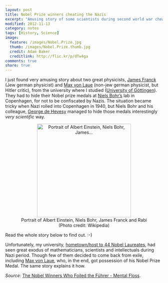 ```yaml
---
layout: post
title: Nobel Prize winners cheating the Nazis
excerpt: "Amusing story of some scientists during second world war cheating the Nazis very humanly."
modified: 2012-11-13
category: notes
tags: [History, Science]
image:
  feature: /images/Nobel.Prize.jpg
  thumb: /images/Nobel.Prize.thumb.jpg
  credit: Adam Baker
  creditlink: http://flic.kr/p/dTw4ga
comments: true
share: true
---
```


I just found very amusing story about two great physicists, [James Franck][jamesfranck] (Jew german physicist) and [Max von Laue][maxvonlaue] (non-jew german physicist, but Hitler critic), from the university where I studied ([University of Göttingen][unigoe]). They had to hide their Nobel prize medals at [Niels Bohr’s][neilsbohr] lab in Copenhagen, for not to be confiscated by Nazis. The situation became tricky when Nazi rolled into Copenhagen in 1940, but Niels Bohr and his colleague, [George de Hevesy][dehevesy] managed to hide those medals interestingly _very scientific_ way.

<!--more-->

<center><figure>
    <a href="http://upload.wikimedia.org/wikipedia/commons/thumb/9/99/Portrait_of_Albert_Einstein%2C_Niels_Bohr%2C_James_Franck_and_Rabi.jpg/300px-Portrait_of_Albert_Einstein%2C_Niels_Bohr%2C_James_Franck_and_Rabi.jpg"><img title="Portrait of Albert Einstein, Niels Bohr, James..." alt="Portrait of Albert Einstein, Niels Bohr, James..." src="http://upload.wikimedia.org/wikipedia/commons/thumb/9/99/Portrait_of_Albert_Einstein%2C_Niels_Bohr%2C_James_Franck_and_Rabi.jpg/300px-Portrait_of_Albert_Einstein%2C_Niels_Bohr%2C_James_Franck_and_Rabi.jpg" width="300"  /></a>
    <figcaption>Portrait of Albert Einstein, Niels Bohr, James Franck and Rabi (Photo credit: Wikipedia)</figcaption>
</figure></center>

Read the whole story below to find out. :-)

Unfortunately, my university, [hometown/host to 44 Nobel Laureates](http://webdoc.sub.gwdg.de/ebook/a/2002/nobelcd/html/hauptmenue.htm), had seen great exodus of mathematicians, scientists and intellectuals during Nazi period. Though few of them decided to come back from exile, including [Max von Laue][maxvonlaue], who, in the end, got possession of his Nobel Prize Medal. The same story explains it how.

_Source:_ [The Nobel Winners Who Foiled the Führer - Mental Floss](http://www.mentalfloss.com/blogs/archives/150995).

[jamesfranck]: http://en.wikipedia.org/wiki/James_Franck
[maxvonlaue]: http://en.wikipedia.org/wiki/Max_von_Laue
[unigoe]: http://en.wikipedia.org/wiki/University_of_G%C3%B6ttingen
[neilsbohr]: http://en.wikipedia.org/wiki/Niels_Bohr
[dehevesy]: http://en.wikipedia.org/wiki/George_de_Hevesy
